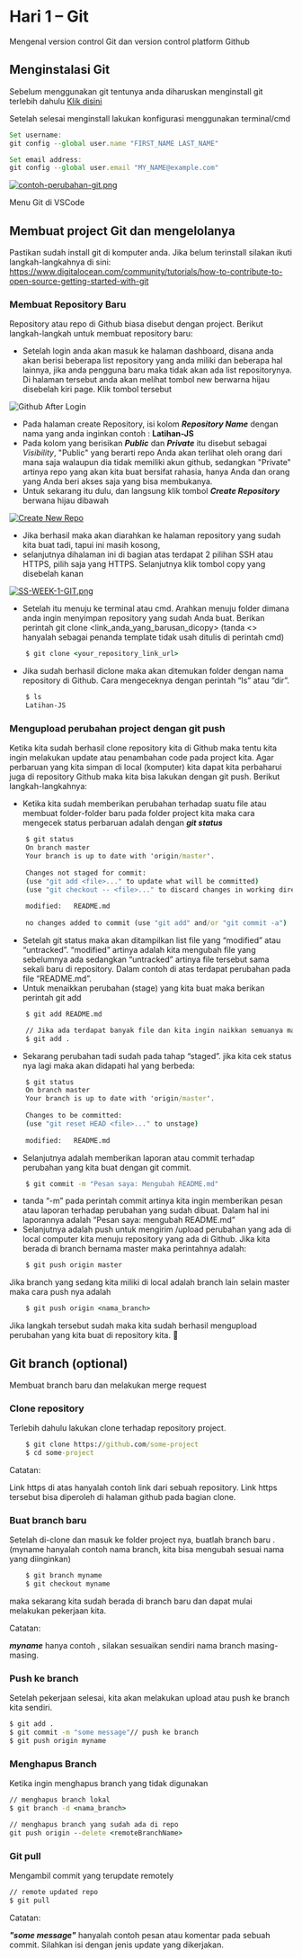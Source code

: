 # __Hari 1 – Git__
Mengenal version control Git dan version control platform Github


## __Menginstalasi Git__
Sebelum menggunakan git tentunya anda diharuskan menginstall git terlebih dahulu
[Klik disini](https://git-scm.com/downloads)

Setelah selesai menginstall lakukan konfigurasi menggunakan terminal/cmd 

```js
Set username:
git config --global user.name "FIRST_NAME LAST_NAME"

Set email address:
git config --global user.email "MY_NAME@example.com"
```
[![contoh-perubahan-git.png](https://i.postimg.cc/YCC8CCNn/contoh-perubahan-git.png)](https://postimg.cc/PP016hRY)

Menu Git di VSCode

## __Membuat project Git dan mengelolanya__
Pastikan sudah install git di komputer anda. Jika belum terinstall silakan ikuti langkah-langkahnya di sini: https://www.digitalocean.com/community/tutorials/how-to-contribute-to-open-source-getting-started-with-git

### __Membuat Repository Baru__
Repository atau repo di Github biasa disebut dengan project. Berikut langkah-langkah untuk membuat repository baru:

- Setelah login anda akan masuk ke halaman dashboard, disana anda akan berisi beberapa list repository yang anda miliki dan beberapa hal lainnya, jika anda pengguna baru maka tidak akan ada list repositorynya. Di halaman tersebut anda akan melihat tombol new berwarna hijau disebelah kiri page. Klik tombol tersebut

![Github After Login](https://i.postimg.cc/RZ9f4KsV/Screen-Shot-2021-01-02-at-10-24-52.png)
[](https://postimg.cc/ykQWTgCw)

- Pada halaman create Repository, isi kolom *__Repository Name__* dengan nama yang anda inginkan contoh : __Latihan-JS__
- Pada kolom yang berisikan *__Public__* dan *__Private__* itu disebut sebagai *Visibility*, "Public" yang berarti repo Anda akan terlihat oleh orang dari mana saja walaupun dia tidak memiliki akun github, sedangkan "Private" artinya repo yang akan kita buat bersifat rahasia, hanya Anda dan orang yang Anda beri akses saja yang bisa membukanya.
- Untuk sekarang itu dulu, dan langsung klik tombol *__Create Repository__*  berwana hijau dibawah


[![Create New Repo](https://i.postimg.cc/nc1rK52p/Screen-Shot-2021-01-02-at-10-39-49.png)](https://postimg.cc/GHHbdX65)

- Jika berhasil maka akan diarahkan ke halaman repository yang sudah kita buat tadi, tapui ini masih kosong,
- selanjutnya dihalaman ini di bagian atas terdapat 2 pilihan SSH atau HTTPS, pilih saja yang HTTPS. Selanjutnya klik tombol copy yang disebelah kanan

[![SS-WEEK-1-GIT.png](https://i.postimg.cc/D0jDn7F7/SS-WEEK-1-GIT.png)](https://postimg.cc/zHhpkZVQ)

- Setelah itu menuju ke terminal atau cmd. Arahkan menuju folder dimana anda ingin menyimpan repository yang sudah Anda buat. Berikan perintah git clone <link_anda_yang_barusan_dicopy> (tanda <> hanyalah sebagai penanda template tidak usah ditulis di perintah cmd)

```cmd
    $ git clone <your_repository_link_url>
```

- Jika sudah berhasil diclone maka akan ditemukan folder dengan nama repository di Github. Cara mengeceknya dengan perintah “ls” atau “dir”.

```cmd
    $ ls
    Latihan-JS
```

### __Mengupload perubahan project dengan git push__
Ketika kita sudah berhasil clone repository kita di Github maka tentu kita ingin melakukan update atau penambahan code pada project kita. Agar perbaruan yang kita simpan di local (komputer) kita dapat kita perbaharui juga di repository Github maka kita bisa lakukan dengan git push. Berikut langkah-langkahnya:

- Ketika kita sudah memberikan perubahan terhadap suatu file atau membuat folder-folder baru pada folder project kita maka cara mengecek status perbaruan adalah dengan *__git status__*

```cmd
    $ git status
    On branch master
    Your branch is up to date with 'origin/master'.
    
    Changes not staged for commit:
    (use "git add <file>..." to update what will be committed)
    (use "git checkout -- <file>..." to discard changes in working directory)
    
    modified:   README.md
    
    no changes added to commit (use "git add" and/or "git commit -a") 
```

- Setelah git status maka akan ditampilkan list file yang “modified” atau “untracked”. “modified” artinya adalah kita mengubah file yang sebelumnya ada sedangkan “untracked” artinya file tersebut sama sekali baru di repository. Dalam contoh di atas terdapat perubahan pada file “README.md”.
- Untuk menaikkan perubahan (stage) yang kita buat maka berikan perintah git add

```cmd
    $ git add README.md

    // Jika ada terdapat banyak file dan kita ingin naikkan semuanya maka perintahnya: 
    $ git add .  
```

- Sekarang perubahan tadi sudah pada tahap “staged”. jika kita cek status nya lagi maka akan didapati hal yang berbeda:

```cmd
    $ git status 
    On branch master
    Your branch is up to date with 'origin/master'.
    
    Changes to be committed:
    (use "git reset HEAD <file>..." to unstage)
    
    modified:   README.md 
```

- Selanjutnya adalah memberikan laporan atau commit terhadap perubahan yang kita buat dengan git commit.

```cmd
    $ git commit -m "Pesan saya: Mengubah README.md"
```

- tanda “-m” pada perintah commit artinya kita ingin memberikan pesan atau laporan terhadap perubahan yang sudah dibuat. Dalam hal ini laporannya adalah “Pesan saya: mengubah README.md”
- Selanjutnya adalah push untuk mengirim /upload perubahan yang ada di local computer kita menuju repository yang ada di Github. Jika kita berada di branch bernama master maka perintahnya adalah:

```cmd
    $ git push origin master 
```

Jika branch yang sedang kita miliki di local adalah branch lain selain master maka cara push nya adalah

```cmd
    $ git push origin <nama_branch>
```

Jika langkah tersebut sudah maka kita sudah berhasil mengupload perubahan yang kita buat di repository kita. 🥂

## __Git branch (optional)__
Membuat branch baru dan melakukan merge request

### __Clone repository__
Terlebih dahulu lakukan clone terhadap repository project.

```cmd
    $ git clone https://github.com/some-project 
    $ cd some-project
```

Catatan: 

Link https di atas hanyalah contoh link dari sebuah repository. Link https tersebut bisa diperoleh di halaman github pada bagian clone.

### __Buat branch baru__
Setelah di-clone dan masuk ke folder project nya, buatlah branch baru . (myname hanyalah contoh nama branch, kita bisa mengubah sesuai nama yang diinginkan)

```cmd
    $ git branch myname
    $ git checkout myname 
```

maka sekarang kita sudah berada di branch baru dan dapat mulai melakukan pekerjaan kita.

Catatan:

*__myname__* hanya contoh , silakan sesuaikan sendiri nama branch masing-masing.

### __Push ke branch__
Setelah pekerjaan selesai, kita akan melakukan upload atau push ke branch kita sendiri.

```cmd
$ git add . 
$ git commit -m "some message"// push ke branch 
$ git push origin myname
```



### __Menghapus Branch__
Ketika ingin menghapus branch yang tidak digunakan 

```cmd
// menghapus branch lokal
$ git branch -d <nama_branch> 

// menghapus branch yang sudah ada di repo
git push origin --delete <remoteBranchName>

``` 





### __Git pull__
Mengambil commit yang terupdate remotely

```cmd
// remote updated repo
$ git pull

``` 

Catatan:

*__"some message"__* hanyalah contoh pesan atau komentar pada sebuah commit. Silahkan isi dengan jenis update yang dikerjakan.

